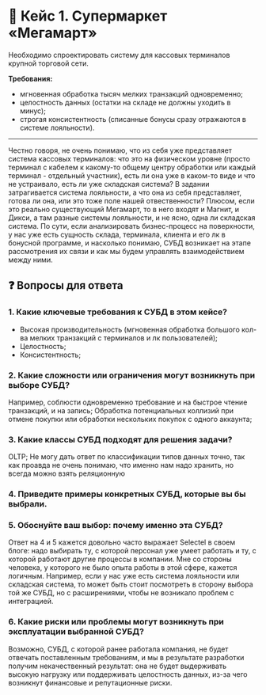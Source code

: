 # 🛒 Кейс 1. Супермаркет «Мегамарт»

Необходимо спроектировать систему для кассовых терминалов крупной торговой сети.  

**Требования:**  
- мгновенная обработка тысяч мелких транзакций одновременно;  
- целостность данных (остатки на складе не должны уходить в минус);  
- строгая консистентность (списанные бонусы сразу отражаются в системе лояльности).  

---

Честно говоря, не очень понимаю, что из себя уже представляет система кассовых терминалов: что это на физическом уровне (просто терминал с кабелем к какому-то общему центру обработки или каждый терминал - отдельный участник), есть ли она уже в каком-то виде и что не устраивало, есть ли уже складская система? В задании затрагивается система лояльности, а что она из себя представляет, готова ли она, или это тоже поле нашей отвественности? Плюсом, если это реально существующий Мегамарт, то в него входят и Магнит, и Дикси, а там разные системы лояльности, и не ясно, одна ли складская система.
По сути, если анализировать бизнес-процесс на поверхности, у нас уже есть сущность склада, терминала, клиента и его лк в бонусной программе, и насколько понимаю, СУБД возникает на этапе рассмотрения их связи и как мы будем управлять взаимодействием между ними.

## ❓ Вопросы для ответа

### 1. Какие ключевые требования к СУБД в этом кейсе? 
- Высокая производительность (мгновенная обработка большого кол-ва мелких транзакций с терминалов и лк пользователей);
- Целостность;
- Консистентность;

### 2. Какие сложности или ограничения могут возникнуть при выборе СУБД?  
Например, соблюсти одновременно требование и на быстрое чтение транзакций, и на запись;
Обработка потенциальных коллизий при отмене покупки или обработки нескольких покупок с одного аккаунта;

### 3. Какие классы СУБД подходят для решения задачи? 
OLTP;
Не могу дать ответ по классификации типов данных точно, так как проавда не очень понимаю, что именно нам надо хранить, но всегда можно взять реляционную

### 4. Приведите примеры конкретных СУБД, которые вы бы выбрали.  
### 5. Обоснуйте ваш выбор: почему именно эта СУБД?  
Ответ на 4 и 5 кажется довольно часто выражает Selectel в своем блоге: надо выбирать ту, с которой персонал уже умеет работать и ту, с которой работают другие процессы в компании. Мне со стороны человека, у которого не было опыта работы в этой сфере, кажется логичным. Например, если у нас уже есть система лояльности или складская система, то может быть стоит посмотреть в сторону выбора той же СУБД, но с расширениями, чтобы не возникало проблем с интеграцией.

### 6. Какие риски или проблемы могут возникнуть при эксплуатации выбранной СУБД?
Возможно, СУБД, с которой ранее работала компания, не будет отвечать поставленным требованиям, и мы в результате разработки получим некачественный результат: она не будет выдерживать высокую нагрузку или поддерживать целостность данных, из-за чего возникнут финансовые и репутационные риски. 

